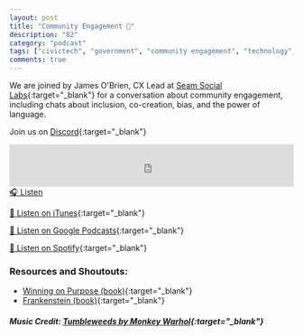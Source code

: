 ```yaml
---
layout: post
title: "Community Engagement 👥"
description: "82"
category: "podcast"
tags: ["civictech", "government", "community engagement", "technology", "inclusion", "co-creation"]
comments: true
---
```


We are joined by James O'Brien, CX Lead at [Seam Social Labs](https://www.seamsociallabs.com/our-team){:target="_blank"} for a conversation about community engagement, including chats about inclusion, co-creation, bias, and the power of language.

Join us on [Discord](https://discord.gg/hECzBJh){:target="_blank"}

<iframe width="100%" height="75" scrolling="no" frameborder="no" allow="autoplay" src="https://w.soundcloud.com/player/?url=https%3A//api.soundcloud.com/tracks/1412785699%3Fsecret_token%3Ds-Idi2ysoUkr1&color=%23ff5500&auto_play=false&hide_related=false&show_comments=true&show_user=true&show_reposts=false&show_teaser=true&visual=true"></iframe>
<a href="https://soundcloud.com/user-227289754/82-community-engagement/" target="_blank">🎧 Listen</a>

[📱 Listen on iTunes](https://itunes.apple.com/us/podcast/civic-tech-chat/id1350640468?mt=2){:target="_blank"}

[📱 Listen on Google Podcasts](https://podcasts.google.com/feed/aHR0cDovL2ZlZWRzLnNvdW5kY2xvdWQuY29tL3VzZXJzL3NvdW5kY2xvdWQ6dXNlcnM6Mzg4NTYyNjc2L3NvdW5kcy5yc3M?sa=X&ved=2ahUKEwjTu5ay5bHwAhUbUc0KHXJEA1UQ9sEGegQIARAC){:target="_blank"}

[📱 Listen on Spotify](https://open.spotify.com/show/1kbwPAi4thGOU43xFkehgT){:target="_blank"}

### Resources and Shoutouts:
- [Winning on Purpose (book)](https://www.goodreads.com/book/show/58090620-winning-on-purpose){:target="_blank"}
- [Frankenstein (book)](https://www.goodreads.com/book/show/35031085-frankenstein){:target="_blank"}


##### Music Credit: [Tumbleweeds by Monkey Warhol](http://freemusicarchive.org/music/Monkey_Warhol/Lonely_Hearts_Challenge/Monkey_Warhol_-_Tumbleweeds){:target="_blank"}


